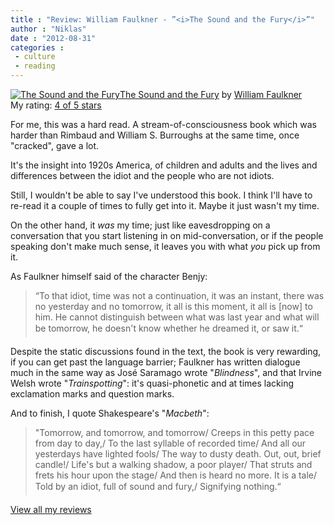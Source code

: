 ```yaml
---
title : "Review: William Faulkner - ”<i>The Sound and the Fury</i>”"
author : "Niklas"
date : "2012-08-31"
categories : 
 - culture
 - reading
---
```


[![The Sound and the Fury](http://photo.goodreads.com/books/1341980276m/10975.jpg)](http://www.goodreads.com/book/show/10975)[The Sound and the Fury](http://www.goodreads.com/book/show/10975) by [William Faulkner](http://www.goodreads.com/author/show/3535)  
My rating: [4 of 5 stars](http://www.goodreads.com/review/show/360947618)  
  
For me, this was a hard read. A stream-of-consciousness book which was harder than Rimbaud and William S. Burroughs at the same time, once "cracked", gave a lot.

It's the insight into 1920s America, of children and adults and the lives and differences between the idiot and the people who are not idiots.

Still, I wouldn't be able to say I've understood this book. I think I'll have to re-read it a couple of times to fully get into it. Maybe it just wasn't my time.

On the other hand, it _was_ my time; just like eavesdropping on a conversation that you start listening in on mid-conversation, or if the people speaking don't make much sense, it leaves you with what _you_ pick up from it.

As Faulkner himself said of the character Benjy:

> “To that idiot, time was not a continuation, it was an instant, there was no yesterday and no tomorrow, it all is this moment, it all is \[now\] to him. He cannot distinguish between what was last year and what will be tomorrow, he doesn't know whether he dreamed it, or saw it.“

Despite the static discussions found in the text, the book is very rewarding, if you can get past the language barrier; Faulkner has written dialogue much in the same way as José Saramago wrote "_Blindness_", and that Irvine Welsh wrote "_Trainspotting_": it's quasi-phonetic and at times lacking exclamation marks and question marks.

And to finish, I quote Shakespeare's "_Macbeth_":

> "Tomorrow, and tomorrow, and tomorrow/ Creeps in this petty pace from day to day,/ To the last syllable of recorded time/ And all our yesterdays have lighted fools/ The way to dusty death. Out, out, brief candle!/ Life's but a walking shadow, a poor player/ That struts and frets his hour upon the stage/ And then is heard no more. It is a tale/ Told by an idiot, full of sound and fury,/ Signifying nothing.“

  
  
[View all my reviews](http://www.goodreads.com/review/show/360947618)
